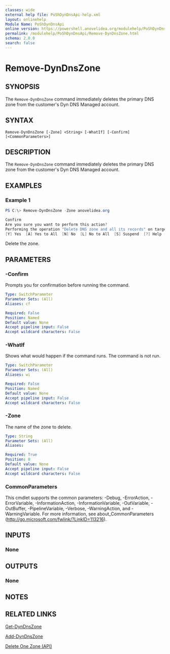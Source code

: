 ```yaml
---
classes: wide
external help file: PoShDynDnsApi-help.xml
layout: onlinehelp
Module Name: PoShDynDnsApi
online version: https://powershell.anovelidea.org/modulehelp/PoShDynDnsApi/Remove-DynDnsZone.html
permalink: /modulehelp/PoShDynDnsApi/Remove-DynDnsZone.html
schema: 2.0.0
search: false
---
```


# Remove-DynDnsZone

## SYNOPSIS
The `Remove-DynDnsZone` command immediately deletes the primary DNS zone from the customer's Dyn DNS Managed account.

## SYNTAX

```
Remove-DynDnsZone [-Zone] <String> [-WhatIf] [-Confirm] [<CommonParameters>]
```

## DESCRIPTION
The `Remove-DynDnsZone` command immediately deletes the primary DNS zone from the customer's Dyn DNS Managed account.

## EXAMPLES

### Example 1
```powershell
PS C:\> Remove-DynDnsZone -Zone anovelidea.org

Confirm
Are you sure you want to perform this action?
Performing the operation "Delete DNS zone and all its records" on target "anovelidea.org".
[Y] Yes  [A] Yes to All  [N] No  [L] No to All  [S] Suspend  [?] Help (default is "Y"): y
```

Delete the zone.

## PARAMETERS

### -Confirm
Prompts you for confirmation before running the command.

```yaml
Type: SwitchParameter
Parameter Sets: (All)
Aliases: cf

Required: False
Position: Named
Default value: None
Accept pipeline input: False
Accept wildcard characters: False
```

### -WhatIf
Shows what would happen if the command runs. The command is not run.

```yaml
Type: SwitchParameter
Parameter Sets: (All)
Aliases: wi

Required: False
Position: Named
Default value: None
Accept pipeline input: False
Accept wildcard characters: False
```

### -Zone
The name of the zone to delete.

```yaml
Type: String
Parameter Sets: (All)
Aliases:

Required: True
Position: 0
Default value: None
Accept pipeline input: False
Accept wildcard characters: False
```

### CommonParameters
This cmdlet supports the common parameters: -Debug, -ErrorAction, -ErrorVariable, -InformationAction, -InformationVariable, -OutVariable, -OutBuffer, -PipelineVariable, -Verbose, -WarningAction, and -WarningVariable. For more information, see about_CommonParameters (http://go.microsoft.com/fwlink/?LinkID=113216).

## INPUTS

### None

## OUTPUTS

### None

## NOTES

## RELATED LINKS

[Get-DynDnsZone](https://powershell.anovelidea.org/modulehelp/PoShDynDnsApi/Get-DynDnsZone.html)

[Add-DynDnsZone](https://powershell.anovelidea.org/modulehelp/PoShDynDnsApi/Add-DynDnsZone.html)

[Delete One Zone (API)](https://help.dyn.com/delete-one-zone-api/)
